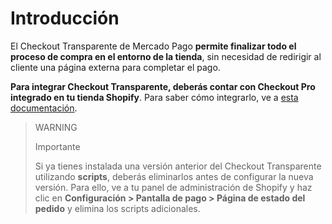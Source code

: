 # Introducción

El Checkout Transparente de Mercado Pago **permite finalizar todo el proceso de compra en el entorno de la tienda**, sin necesidad de redirigir al cliente una página externa para completar el pago.

**Para integrar Checkout Transparente, deberás contar con Checkout Pro integrado en tu tienda Shopify**. Para saber cómo integrarlo, ve a [esta documentación](/developers/es/docs/shopify/introduction).

> WARNING
>
> Importante
>
> Si ya tienes instalada una versión anterior del Checkout Transparente utilizando **scripts**, deberás eliminarlos antes de configurar la nueva versión. Para ello, ve a tu panel de administración de Shopify y haz clic en **Configuración > Pantalla de pago > Página de estado del pedido** y elimina los scripts adicionales.

